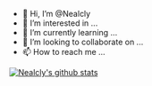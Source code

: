- 👋 Hi, I’m @Nealcly
- 👀 I’m interested in ...
- 🌱 I’m currently learning ...
- 💞️ I’m looking to collaborate on ...
- 📫 How to reach me ...

[![Nealcly's github stats](https://github-readme-stats.vercel.app/api?username=Nealcly&show_icons=true)](https://github-readme-stats.vercel.app/api?username=Nealcly&show_icons=true)

<!---
Nealcly/Nealcly is a ✨ special ✨ repository because its `README.md` (this file) appears on your GitHub profile.
You can click the Preview link to take a look at your changes.
--->
